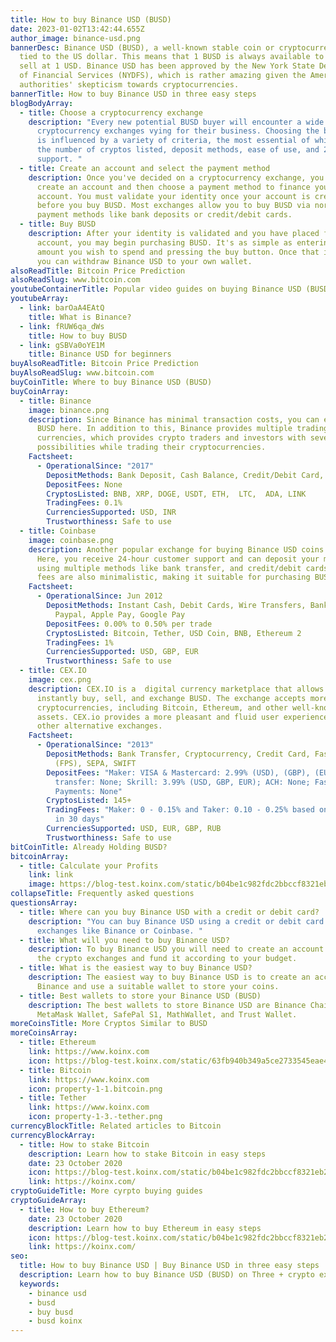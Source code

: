 ```yaml
---
title: How to buy Binance USD (BUSD)
date: 2023-01-02T13:42:44.655Z
author_image: binance-usd.png
bannerDesc: Binance USD (BUSD), a well-known stable coin or cryptocurrency, is
  tied to the US dollar. This means that 1 BUSD is always available to buy and
  sell at 1 USD. Binance USD has been approved by the New York State Department
  of Financial Services (NYDFS), which is rather amazing given the American
  authorities' skepticism towards cryptocurrencies.
bannerTitle: How to buy Binance USD in three easy steps
blogBodyArray:
  - title: Choose a cryptocurrency exchange
    description: "Every new potential BUSD buyer will encounter a wide range of
      cryptocurrency exchanges vying for their business. Choosing the best one
      is influenced by a variety of criteria, the most essential of which are
      the number of cryptos listed, deposit methods, ease of use, and 24-hour
      support. "
  - title: Create an account and select the payment method
    description: Once you've decided on a cryptocurrency exchange, you'll need to
      create an account and then choose a payment method to finance your
      account. You must validate your identity once your account is created
      before you buy BUSD. Most exchanges allow you to buy BUSD via normal
      payment methods like bank deposits or credit/debit cards.
  - title: Buy BUSD
    description: After your identity is validated and you have placed funds in your
      account, you may begin purchasing BUSD. It's as simple as entering the
      amount you wish to spend and pressing the buy button. Once that is done,
      you can withdraw Binance USD to your own wallet.
alsoReadTitle: Bitcoin Price Prediction
alsoReadSlug: www.bitcoin.com
youtubeContainerTitle: Popular video guides on buying Binance USD (BUSD)
youtubeArray:
  - link: barOaA4EAtQ
    title: What is Binance?
  - link: fRUW6qa_dWs
    title: How to buy BUSD
  - link: gSBVa0oYE1M
    title: Binance USD for beginners
buyAlsoReadTitle: Bitcoin Price Prediction
buyAlsoReadSlug: www.bitcoin.com
buyCoinTitle: Where to buy Binance USD (BUSD)
buyCoinArray:
  - title: Binance
    image: binance.png
    description: Since Binance has minimal transaction costs, you can easily trade
      BUSD here. In addition to this, Binance provides multiple trading
      currencies, which provides crypto traders and investors with several
      possibilities while trading their cryptocurrencies.
    Factsheet:
      - OperationalSince: "2017"
        DepositMethods: Bank Deposit, Cash Balance, Credit/Debit Card, P2P Trading
        DepositFees: None
        CryptosListed: BNB, XRP, DOGE, USDT, ETH,  LTC,  ADA, LINK
        TradingFees: 0.1%
        CurrenciesSupported: USD, INR
        Trustworthiness: Safe to use
  - title: Coinbase
    image: coinbase.png
    description: Another popular exchange for buying Binance USD coins is Coinbase.
      Here, you receive 24-hour customer support and can deposit your money
      using multiple methods like bank transfer, and credit/debit cards. The
      fees are also minimalistic, making it suitable for purchasing BUSD coins.
    Factsheet:
      - OperationalSince: Jun 2012
        DepositMethods: Instant Cash, Debit Cards, Wire Transfers, Bank Accounts,
          Paypal, Apple Pay, Google Pay
        DepositFees: 0.00% to 0.50% per trade
        CryptosListed: Bitcoin, Tether, USD Coin, BNB, Ethereum 2
        TradingFees: 1%
        CurrenciesSupported: USD, GBP, EUR
        Trustworthiness: Safe to use
  - title: CEX.IO
    image: cex.png
    description: CEX.IO is a  digital currency marketplace that allows you to
      instantly buy, sell, and exchange BUSD. The exchange accepts more than 100
      cryptocurrencies, including Bitcoin, Ethereum, and other well-known
      assets. CEX.io provides a more pleasant and fluid user experience than
      other alternative exchanges.
    Factsheet:
      - OperationalSince: "2013"
        DepositMethods: Bank Transfer, Cryptocurrency, Credit Card, Faster Payments
          (FPS), SEPA, SWIFT
        DepositFees: "Maker: VISA & Mastercard: 2.99% (USD), (GBP), (EUR), (RUB); Bank
          transfer: None; Skrill: 3.99% (USD, GBP, EUR); ACH: None; Faster
          Payments: None"
        CryptosListed: 145+
        TradingFees: "Maker: 0 - 0.15% and Taker: 0.10 - 0.25% based on the trade volume
          in 30 days"
        CurrenciesSupported: USD, EUR, GBP, RUB
        Trustworthiness: Safe to use
bitCoinTitle: Already Holding BUSD?
bitcoinArray:
  - title: Calculate your Profits
    link: link
    image: https://blog-test.koinx.com/static/b04be1c982fdc2bbccf8321eb29acf4c/hold_coin.png
collapseTitle: Frequently asked questions
questionsArray:
  - title: Where can you buy Binance USD with a credit or debit card?
    description: "You can buy Binance USD using a credit or debit card from
      exchanges like Binance or Coinbase. "
  - title: What will you need to buy Binance USD?
    description: To buy Binance USD you will need to create an account on any one of
      the crypto exchanges and fund it according to your budget.
  - title: What is the easiest way to buy Binance USD?
    description: The easiest way to buy Binance USD is to create an account on
      Binance and use a suitable wallet to store your coins.
  - title: Best wallets to store your Binance USD (BUSD)
    description: The best wallets to store Binance USD are Binance Chain Wallet,
      MetaMask Wallet, SafePal S1, MathWallet, and Trust Wallet.
moreCoinsTitle: More Cryptos Similar to BUSD
moreCoinsArray:
  - title: Ethereum
    link: https://www.koinx.com
    icon: https://blog-test.koinx.com/static/63fb940b349a5ce2733545eae4116c5c/ET.png
  - title: Bitcoin
    link: https://www.koinx.com
    icon: property-1-1.bitcoin.png
  - title: Tether
    link: https://www.koinx.com
    icon: property-1-3.-tether.png
currencyBlockTitle: Related articles to Bitcoin
currencyBlockArray:
  - title: How to stake Bitcoin
    description: Learn how to stake Bitcoin in easy steps
    date: 23 October 2020
    icon: https://blog-test.koinx.com/static/b04be1c982fdc2bbccf8321eb29acf4c/hold_coin.png
    link: https://koinx.com/
cryptoGuideTitle: More cyrpto buying guides
cryptoGuideArray:
  - title: How to buy Ethereum?
    date: 23 October 2020
    description: Learn how to buy Ethereum in easy steps
    icon: https://blog-test.koinx.com/static/b04be1c982fdc2bbccf8321eb29acf4c/hold_coin.png
    link: https://koinx.com/
seo:
  title: How to buy Binance USD | Buy Binance USD in three easy steps | KoinX
  description: Learn how to buy Binance USD (BUSD) on Three + crypto exchanges
  keywords:
    - binance usd
    - busd
    - buy busd
    - busd koinx
---
```

